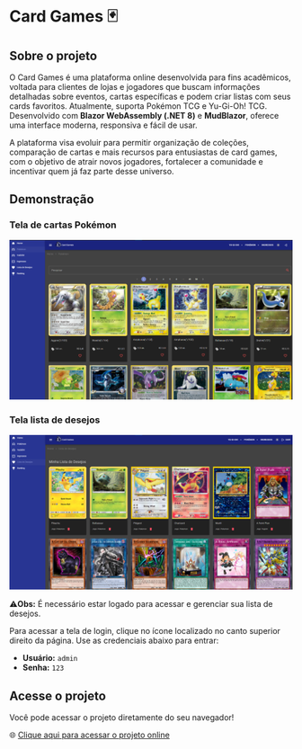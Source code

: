# Card Games 🃏

## Sobre o projeto

O Card Games é uma plataforma online desenvolvida para fins acadêmicos, voltada para clientes de lojas e jogadores que buscam informações detalhadas sobre eventos, cartas específicas e podem criar listas com seus cards favoritos. 
Atualmente, suporta Pokémon TCG e Yu-Gi-Oh! TCG. Desenvolvido com **Blazor WebAssembly (.NET 8)** e **MudBlazor**, oferece uma interface moderna, responsiva e fácil de usar.

A plataforma visa evoluir para permitir organização de coleções, comparação de cartas e mais recursos para entusiastas de card games, com o objetivo de atrair novos jogadores, fortalecer a comunidade e incentivar quem já faz parte desse universo.

## Demonstração 
### Tela de cartas Pokémon

![Tela de cartas Pokémon](assets/pokemons.png)

### Tela lista de desejos

![Tela lista de desejos](assets/lista-de-desejos.png)

⚠️**Obs:** É necessário estar logado para acessar e gerenciar sua lista de desejos.

Para acessar a tela de login, clique no ícone localizado no canto superior direito da página. Use as credenciais abaixo para entrar:
- **Usuário:** `admin`  
- **Senha:** `123`  

## Acesse o projeto

Você pode acessar o projeto diretamente do seu navegador!

🌐 [Clique aqui para acessar o projeto online](https://isasamara.github.io/kedge-card-games/)











